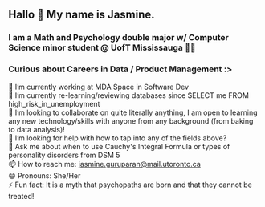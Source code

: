 ## Hallo 👋 My name is Jasmine.
### I am a Math and Psychology double major w/ Computer Science minor student @ UofT Mississauga 🦌💫
### Curious about Careers in Data / Product Management :>
<!--
**jasmineguru/jasmineguru** is a ✨ _special_ ✨ repository because its `README.md` (this file) appears on your GitHub profile.

Here are some ideas to get you started:

🔭 I’m currently working on my Databases and Machine Learning Assignments for now 😭
🌱 I’m currently learning PostgreSQL
👯 I’m looking to collaborate on quite literally anything, I am so open to learn any new technology with anyone from any background!
🤔 I’m looking for help with understanding what convoluted neural networks are and why should I care??
💬 Ask me about when to use Cauchy's Integral Formula or how to differentiate individuals with Anti-Social Personality Disorder and Psychopaths
📫 How to reach me: jasmine1012014g@gmail.com !
😄 Pronouns: She/Her
⚡ Fun fact: It is a myth that psychopaths are born and that they cannot be treated! 
-->
🔭 I’m currently working at MDA Space in Software Dev\
🌱 I’m currently re-learning/reviewing databases since SELECT me FROM high_risk_in_unemployment\
👯 I’m looking to collaborate on quite literally anything, I am open to learning any new technology/skills with anyone from any background (from baking to data analysis)! \
🤔 I’m looking for help with how to tap into any of the fields above? \
💬 Ask me about when to use Cauchy's Integral Formula or types of personality disorders from DSM 5 \
📫 How to reach me: jasmine.guruparan@mail.utoronto.ca \
😄 Pronouns: She/Her \
⚡ Fun fact: It is a myth that psychopaths are born and that they cannot be treated! 
